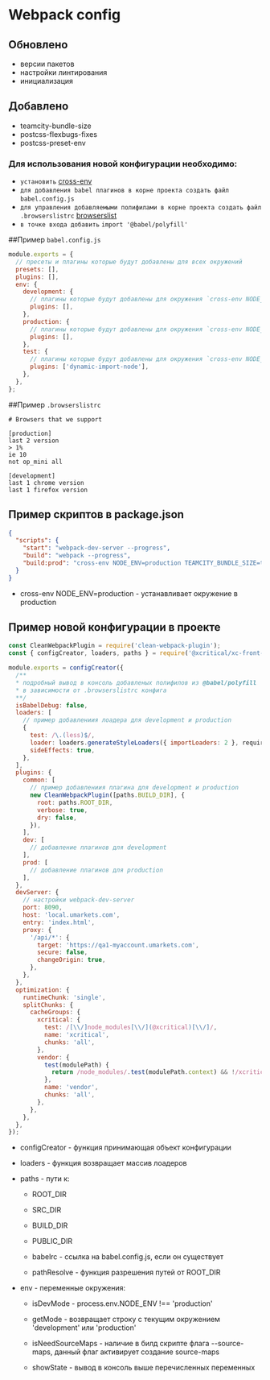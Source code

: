 # Webpack config

## Обновлено
 - версии пакетов
 - настройки линтирования
 - инициализация

## Добавлено
 - teamcity-bundle-size
 - postcss-flexbugs-fixes
 - postcss-preset-env



### Для использования новой конфигурации необходимо:

- `установить` [cross-env]
- `для добавления babel плагинов в корне проекта создать файл` `babel.config.js`
- `для управления добавляемыми полифилами в корне проекта создать файл .browserslistrc` [browserslist]
- `в точке входа добавить` `import '@babel/polyfill'`

##Пример `babel.config.js`

```js
module.exports = {
  // пресеты и плагины которые будут добавлены для всех окружений
  presets: [],
  plugins: [],
  env: {
    development: {
      // плагины которые будут добавлены для окружения `cross-env NODE_ENV=development`
      plugins: [],
    },
    production: {
      // плагины которые будут добавлены для окружения `cross-env NODE_ENV=production`
      plugins: [],
    },
    test: {
      // плагины которые будут добавлены для окружения `cross-env NODE_ENV=test`
      plugins: ['dynamic-import-node'],
    },
  },
};
```

##Пример `.browserslistrc`

```text
# Browsers that we support

[production]
last 2 version
> 1%
ie 10
not op_mini all

[development]
last 1 chrome version
last 1 firefox version
```

## Пример скриптов в package.json

```json
{
  "scripts": {
    "start": "webpack-dev-server --progress",
    "build": "webpack --progress",
    "build:prod": "cross-env NODE_ENV=production TEAMCITY_BUNDLE_SIZE=true webpack --progress"
  }
}
```
- cross-env NODE_ENV=production - устанавливает окружение в production

## Пример новой конфигурации в проекте

```js
const CleanWebpackPlugin = require('clean-webpack-plugin');
const { configCreator, loaders, paths } = require('@xcritical/xc-front-webpack-proposal');

module.exports = configCreator({
  /**
  * подробный вывод в консоль добавленых полифилов из @babel/polyfill 
  * в зависимости от .browserslistrc конфига
  **/
  isBabelDebug: false,
  loaders: [
    // пример добавлениия лоадера для development и production
    {
      test: /\.(less)$/,
      loader: loaders.generateStyleLoaders({ importLoaders: 2 }, require.resolve('less-loader')),
      sideEffects: true,
    },
  ],
  plugins: {
    common: [
      // пример добавлениия плагина для development и production
      new CleanWebpackPlugin([paths.BUILD_DIR], {
        root: paths.ROOT_DIR,
        verbose: true,
        dry: false,
      }),
    ],
    dev: [
      // добавление плагинов для development
    ],
    prod: [
      // добавление плагинов для production
    ],
  },
  devServer: {
    // настройки webpack-dev-server
    port: 8090,
    host: 'local.umarkets.com',
    entry: 'index.html',
    proxy: {
      '/api/*': {
        target: 'https://qa1-myaccount.umarkets.com',
        secure: false,
        changeOrigin: true,
      },
    },
  },
  optimization: {
    runtimeChunk: 'single',
    splitChunks: {
      cacheGroups: {
        xcritical: {
          test: /[\\/]node_modules[\\/](@xcritical)[\\/]/,
          name: 'xcritical',
          chunks: 'all',
        },
        vendor: {
          test(modulePath) {
            return /node_modules/.test(modulePath.context) && !/xcritical/.test(modulePath.context);
          },
          name: 'vendor',
          chunks: 'all',
        },
      },
    },
  },
});
```

- configCreator - функция принимающая объект конфигурации

- loaders - функция возвращает массив лоадеров

- paths - пути к:

    - ROOT_DIR

    - SRC_DIR
    
    - BUILD_DIR
    
    - PUBLIC_DIR
    
    - babelrc - ссылка на babel.config.js, если он существует
    
    - pathResolve - функция разрешения путей от ROOT_DIR

- env - переменные окружения:

    - isDevMode - process.env.NODE_ENV !== 'production'
    
    - getMode - возвращает строку с текущим окружением 'development' или 'production'
    
    - isNeedSourceMaps - наличие в билд скрипте флага --source-maps, данный флаг активирует создание source-maps
    
    - showState - вывод в консоль выше перечисленных переменных

[cross-env]: https://www.npmjs.com/package/cross-env
[browserslist]: https://github.com/browserslist/browserslist